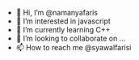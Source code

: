 - 👋 Hi, I’m @namanyafaris
- 👀 I’m interested in javascript
- 🌱 I’m currently learning C++
- 💞️ I’m looking to collaborate on ...
- 📫 How to reach me @syawalfarisi

<!---
namanyafaris/namanyafaris is a ✨ special ✨ repository because its `README.md` (this file) appears on your GitHub profile.
You can click the Preview link to take a look at your changes.
--->
